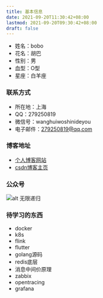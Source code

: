 ```yaml
---
title: 基本信息
date: 2021-09-20T11:30:42+08:00
lastmod: 2021-09-20T09:30:42+08:00
draft: false
---
```



<!--more-->

- 姓名：bobo
- 花名：胡巴
- 性别：男
- 血型：O型
- 星座：白羊座

### 联系方式

- 所在地：上海
- QQ：279250819
- 微信号：wanghuiwoshinideyou
- 电子邮件：279250819@qq.com

### 博客地址

- [个人博客网站](https://www.boboidea.com/)
- [csdn博客主页](http://blog.csdn.net/qin_jian_bo)

### 公众号

![alt 无限递归](https://blog-boboidea.oss-cn-hangzhou.aliyuncs.com/article/img/gongzhonghao.jpeg "无限递归")

### 待学习的东西

- docker
- k8s
- flink
- flutter
- golang源码
- redis底层
- 消息中间价原理
- zabbix
- opentracing
- grafana
